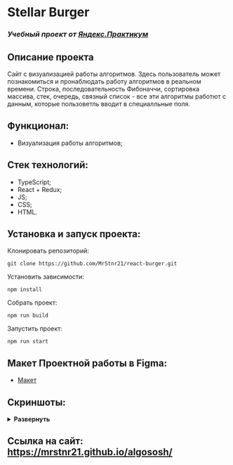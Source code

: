 # Stellar Burger
### *Учебный проект от [Яндекс.Практикум](https://practicum.yandex.ru/web/)*

## Описание проекта
Сайт c визуализацией работы алгоритмов. 
Здесь пользователь может познакомиться и пронаблюдать работу алгоритмов в реальном времени. Строка, последовательность Фибоначчи, сортировка массива, стек, очередь, связный список - все эти алгоритмы работют с данным, которые пользоветль вводит в специалльные поля.

## Функционал:
- Визуализация работы алгоритмов;

## Стек технологий:
- TypeScript;
- React + Redux;
- JS;
- CSS;
- HTML.

## Установка и запуск проекта:

Клонировать репозиторий:

    git clone https://github.com/MrStnr21/react-burger.git

Установить зависимости:

    npm install

Собрать проект:

    npm run build

Запустить проект:

    npm run start

## Макет Проектной работы в Figma:
- [Макет](https://www.figma.com/file/ocw9a6hNGeAejl4F3G9fp8/React-_-Проектные-задачи-(3-месяца)_external_link)

## Скриншоты:
<details><summary><b>Развернуть</b></summary>

![main-page](https://user-images.githubusercontent.com/104725482/229362426-dc9c1368-cb49-4662-8609-7c9c2bf368cc.png)
![string-page](https://user-images.githubusercontent.com/104725482/229362431-30205dd7-427a-4a23-b52c-9ac12941f9a5.png)
![fibonacci-page](https://user-images.githubusercontent.com/104725482/229362457-fd9e9d21-27e1-4476-aff6-0f32c12544eb.png)
![sorting-page](https://user-images.githubusercontent.com/104725482/229362461-12d86d43-7825-42be-978a-d28396f3ef3c.png)
![stack-page](https://user-images.githubusercontent.com/104725482/229362466-f1122291-aab4-4c22-a2e8-7a1ec4d
![queue-page](https://user-images.githubusercontent.com/104725482/229362468-3d41679e-ef0e-42a3-9593-934c3dcf071f.png)
a4775.png)
![list-page](https://user-images.githubusercontent.com/104725482/229362471-5fdd86b8-984b-40e0-9a09-b1c50de96907.png)


</details>

## Ссылка на сайт: https://mrstnr21.github.io/algososh/
